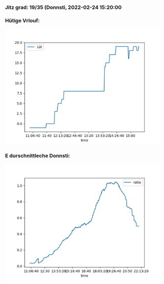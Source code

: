 ### Jitz grad: 19/35 (Donnsti, 2022-02-24 15:20:00

### Hütige Vrlouf:
![Graph](Today.png)

### E durschnittleche Donnsti:
![Graph](Donnsti.png)